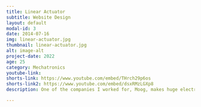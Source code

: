 ```yaml
---
title: Linear Actuator
subtitle: Website Design
layout: default
modal-id: 3
date: 2014-07-16
img: linear-actuator.jpg
thumbnail: linear-actuator.jpg
alt: image-alt
project-date: 2022
age: 25
category: Mechatronics
youtube-link:
shorts-link: https://www.youtube.com/embed/THrch29p6os
shorts-link2: https://www.youtube.com/embed/dsxRMzLGXp8
description: One of the companies I worked for, Moog, makes huge electro-mechaincal linear actuators for massive flight simulators used to train miliatry and commerical pilots. These 6-DOF stewart platforms are incredibly agile, and can manipulate very large loads at very high velocities. Moog makes some of the best performing actuators of this kind, but they are extremely expensive, and totally unnafforable to hobbyists/makers. The main applications for these types of actuators in the hobbyist/maker world are race simulators, flight simulators, and home automation (think secret bookcase or staircase, for example). In the case of the hobbyist race and flight simulators, these actuators need to be able to handle relaitvely high loads (moving a human) at decently high speeds in order to recreate motion of a car or airplane at high speeds. My goal with this project was to build a high-load, high-speed actuator at a reasonable price, let's say less than $1000. My other goal, was to make it very sexy, fully integrated--no boxy looking components or t-slotted frame assemblies. I paired a ~2000W brushless outrunner motor with an absolute encoder and an O-drive motor controller designed for precision robotic motion control. A ballscrew turns to drive the ball-nut forward and backward, extending or retracting the piston rod. I have just barely put this acuator to the test, but I know that it can lift me (~700N) at a decent speed (50mm/s)! There is plenty more to do with this actuator, inlcluding reinforcing the 3D printed rod ends with an aluminum sub-frame, so I can test thing thing with even higher loads. Check out the Youtube shorts videos below to see it in action <br><br> A full length Youtube video on this build should be coming soon!

---
```

